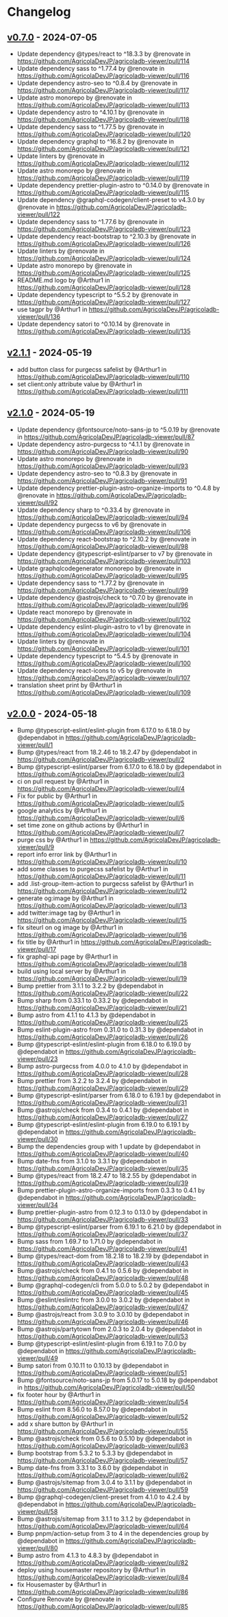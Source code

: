 # Changelog

## [v0.7.0](https://github.com/AgricolaDevJP/agricoladb-viewer/compare/v2.1.1...v0.7.0) - 2024-07-05
- Update dependency @types/react to ^18.3.3 by @renovate in https://github.com/AgricolaDevJP/agricoladb-viewer/pull/114
- Update dependency sass to ^1.77.4 by @renovate in https://github.com/AgricolaDevJP/agricoladb-viewer/pull/116
- Update dependency astro-seo to ^0.8.4 by @renovate in https://github.com/AgricolaDevJP/agricoladb-viewer/pull/117
- Update astro monorepo by @renovate in https://github.com/AgricolaDevJP/agricoladb-viewer/pull/113
- Update dependency astro to ^4.10.1 by @renovate in https://github.com/AgricolaDevJP/agricoladb-viewer/pull/118
- Update dependency sass to ^1.77.5 by @renovate in https://github.com/AgricolaDevJP/agricoladb-viewer/pull/120
- Update dependency graphql to ^16.8.2 by @renovate in https://github.com/AgricolaDevJP/agricoladb-viewer/pull/121
- Update linters by @renovate in https://github.com/AgricolaDevJP/agricoladb-viewer/pull/112
- Update astro monorepo by @renovate in https://github.com/AgricolaDevJP/agricoladb-viewer/pull/119
- Update dependency prettier-plugin-astro to ^0.14.0 by @renovate in https://github.com/AgricolaDevJP/agricoladb-viewer/pull/115
- Update dependency @graphql-codegen/client-preset to v4.3.0 by @renovate in https://github.com/AgricolaDevJP/agricoladb-viewer/pull/122
- Update dependency sass to ^1.77.6 by @renovate in https://github.com/AgricolaDevJP/agricoladb-viewer/pull/123
- Update dependency react-bootstrap to ^2.10.3 by @renovate in https://github.com/AgricolaDevJP/agricoladb-viewer/pull/126
- Update linters by @renovate in https://github.com/AgricolaDevJP/agricoladb-viewer/pull/124
- Update astro monorepo by @renovate in https://github.com/AgricolaDevJP/agricoladb-viewer/pull/125
- README.md logo by @Arthur1 in https://github.com/AgricolaDevJP/agricoladb-viewer/pull/128
- Update dependency typescript to ^5.5.2 by @renovate in https://github.com/AgricolaDevJP/agricoladb-viewer/pull/127
- use tagpr by @Arthur1 in https://github.com/AgricolaDevJP/agricoladb-viewer/pull/136
- Update dependency satori to ^0.10.14 by @renovate in https://github.com/AgricolaDevJP/agricoladb-viewer/pull/135

## [v2.1.1](https://github.com/AgricolaDevJP/agricoladb-viewer/compare/v2.1.0...v2.1.1) - 2024-05-19
- add button class for purgecss safelist by @Arthur1 in https://github.com/AgricolaDevJP/agricoladb-viewer/pull/110
- set client:only attribute value by @Arthur1 in https://github.com/AgricolaDevJP/agricoladb-viewer/pull/111

## [v2.1.0](https://github.com/AgricolaDevJP/agricoladb-viewer/compare/v2.0.0...v2.1.0) - 2024-05-19
- Update dependency @fontsource/noto-sans-jp to ^5.0.19 by @renovate in https://github.com/AgricolaDevJP/agricoladb-viewer/pull/87
- Update dependency astro-purgecss to ^4.1.1 by @renovate in https://github.com/AgricolaDevJP/agricoladb-viewer/pull/90
- Update astro monorepo by @renovate in https://github.com/AgricolaDevJP/agricoladb-viewer/pull/93
- Update dependency astro-seo to ^0.8.3 by @renovate in https://github.com/AgricolaDevJP/agricoladb-viewer/pull/91
- Update dependency prettier-plugin-astro-organize-imports to ^0.4.8 by @renovate in https://github.com/AgricolaDevJP/agricoladb-viewer/pull/92
- Update dependency sharp to ^0.33.4 by @renovate in https://github.com/AgricolaDevJP/agricoladb-viewer/pull/94
- Update dependency purgecss to v6 by @renovate in https://github.com/AgricolaDevJP/agricoladb-viewer/pull/106
- Update dependency react-bootstrap to ^2.10.2 by @renovate in https://github.com/AgricolaDevJP/agricoladb-viewer/pull/98
- Update dependency @typescript-eslint/parser to v7 by @renovate in https://github.com/AgricolaDevJP/agricoladb-viewer/pull/103
- Update graphqlcodegenerator monorepo by @renovate in https://github.com/AgricolaDevJP/agricoladb-viewer/pull/95
- Update dependency sass to ^1.77.2 by @renovate in https://github.com/AgricolaDevJP/agricoladb-viewer/pull/99
- Update dependency @astrojs/check to ^0.7.0 by @renovate in https://github.com/AgricolaDevJP/agricoladb-viewer/pull/96
- Update react monorepo by @renovate in https://github.com/AgricolaDevJP/agricoladb-viewer/pull/102
- Update dependency eslint-plugin-astro to v1 by @renovate in https://github.com/AgricolaDevJP/agricoladb-viewer/pull/104
- Update linters by @renovate in https://github.com/AgricolaDevJP/agricoladb-viewer/pull/101
- Update dependency typescript to ^5.4.5 by @renovate in https://github.com/AgricolaDevJP/agricoladb-viewer/pull/100
- Update dependency react-icons to v5 by @renovate in https://github.com/AgricolaDevJP/agricoladb-viewer/pull/107
- translation sheet print by @Arthur1 in https://github.com/AgricolaDevJP/agricoladb-viewer/pull/109

## [v2.0.0](https://github.com/AgricolaDevJP/agricoladb-viewer/commits/v2.0.0) - 2024-05-18
- Bump @typescript-eslint/eslint-plugin from 6.17.0 to 6.18.0 by @dependabot in https://github.com/AgricolaDevJP/agricoladb-viewer/pull/1
- Bump @types/react from 18.2.46 to 18.2.47 by @dependabot in https://github.com/AgricolaDevJP/agricoladb-viewer/pull/2
- Bump @typescript-eslint/parser from 6.17.0 to 6.18.0 by @dependabot in https://github.com/AgricolaDevJP/agricoladb-viewer/pull/3
- ci on pull request by @Arthur1 in https://github.com/AgricolaDevJP/agricoladb-viewer/pull/4
- Fix for public by @Arthur1 in https://github.com/AgricolaDevJP/agricoladb-viewer/pull/5
- google analytics by @Arthur1 in https://github.com/AgricolaDevJP/agricoladb-viewer/pull/6
- set time zone on github actions by @Arthur1 in https://github.com/AgricolaDevJP/agricoladb-viewer/pull/7
- purge css by @Arthur1 in https://github.com/AgricolaDevJP/agricoladb-viewer/pull/9
- report info error link by @Arthur1 in https://github.com/AgricolaDevJP/agricoladb-viewer/pull/10
- add some classes to purgecss safelist by @Arthur1 in https://github.com/AgricolaDevJP/agricoladb-viewer/pull/11
- add .list-group-item-action to purgecss safelist by @Arthur1 in https://github.com/AgricolaDevJP/agricoladb-viewer/pull/12
- generate og:image by @Arthur1 in https://github.com/AgricolaDevJP/agricoladb-viewer/pull/13
- add twitter:image tag by @Arthur1 in https://github.com/AgricolaDevJP/agricoladb-viewer/pull/15
- fix siteurl on og image by @Arthur1 in https://github.com/AgricolaDevJP/agricoladb-viewer/pull/16
- fix title by @Arthur1 in https://github.com/AgricolaDevJP/agricoladb-viewer/pull/17
- fix graphql-api page by @Arthur1 in https://github.com/AgricolaDevJP/agricoladb-viewer/pull/18
- build using local server by @Arthur1 in https://github.com/AgricolaDevJP/agricoladb-viewer/pull/19
- Bump prettier from 3.1.1 to 3.2.2 by @dependabot in https://github.com/AgricolaDevJP/agricoladb-viewer/pull/22
- Bump sharp from 0.33.1 to 0.33.2 by @dependabot in https://github.com/AgricolaDevJP/agricoladb-viewer/pull/21
- Bump astro from 4.1.1 to 4.1.3 by @dependabot in https://github.com/AgricolaDevJP/agricoladb-viewer/pull/25
- Bump eslint-plugin-astro from 0.31.0 to 0.31.3 by @dependabot in https://github.com/AgricolaDevJP/agricoladb-viewer/pull/26
- Bump @typescript-eslint/eslint-plugin from 6.18.0 to 6.19.0 by @dependabot in https://github.com/AgricolaDevJP/agricoladb-viewer/pull/23
- Bump astro-purgecss from 4.0.0 to 4.1.0 by @dependabot in https://github.com/AgricolaDevJP/agricoladb-viewer/pull/28
- Bump prettier from 3.2.2 to 3.2.4 by @dependabot in https://github.com/AgricolaDevJP/agricoladb-viewer/pull/29
- Bump @typescript-eslint/parser from 6.18.0 to 6.19.1 by @dependabot in https://github.com/AgricolaDevJP/agricoladb-viewer/pull/31
- Bump @astrojs/check from 0.3.4 to 0.4.1 by @dependabot in https://github.com/AgricolaDevJP/agricoladb-viewer/pull/27
- Bump @typescript-eslint/eslint-plugin from 6.19.0 to 6.19.1 by @dependabot in https://github.com/AgricolaDevJP/agricoladb-viewer/pull/30
- Bump the dependencies group with 1 update by @dependabot in https://github.com/AgricolaDevJP/agricoladb-viewer/pull/40
- Bump date-fns from 3.1.0 to 3.3.1 by @dependabot in https://github.com/AgricolaDevJP/agricoladb-viewer/pull/35
- Bump @types/react from 18.2.47 to 18.2.55 by @dependabot in https://github.com/AgricolaDevJP/agricoladb-viewer/pull/39
- Bump prettier-plugin-astro-organize-imports from 0.3.3 to 0.4.1 by @dependabot in https://github.com/AgricolaDevJP/agricoladb-viewer/pull/34
- Bump prettier-plugin-astro from 0.12.3 to 0.13.0 by @dependabot in https://github.com/AgricolaDevJP/agricoladb-viewer/pull/33
- Bump @typescript-eslint/parser from 6.19.1 to 6.21.0 by @dependabot in https://github.com/AgricolaDevJP/agricoladb-viewer/pull/37
- Bump sass from 1.69.7 to 1.71.0 by @dependabot in https://github.com/AgricolaDevJP/agricoladb-viewer/pull/41
- Bump @types/react-dom from 18.2.18 to 18.2.19 by @dependabot in https://github.com/AgricolaDevJP/agricoladb-viewer/pull/43
- Bump @astrojs/check from 0.4.1 to 0.5.6 by @dependabot in https://github.com/AgricolaDevJP/agricoladb-viewer/pull/48
- Bump @graphql-codegen/cli from 5.0.0 to 5.0.2 by @dependabot in https://github.com/AgricolaDevJP/agricoladb-viewer/pull/45
- Bump @eslint/eslintrc from 3.0.0 to 3.0.2 by @dependabot in https://github.com/AgricolaDevJP/agricoladb-viewer/pull/47
- Bump @astrojs/react from 3.0.9 to 3.0.10 by @dependabot in https://github.com/AgricolaDevJP/agricoladb-viewer/pull/46
- Bump @astrojs/partytown from 2.0.3 to 2.0.4 by @dependabot in https://github.com/AgricolaDevJP/agricoladb-viewer/pull/53
- Bump @typescript-eslint/eslint-plugin from 6.19.1 to 7.0.0 by @dependabot in https://github.com/AgricolaDevJP/agricoladb-viewer/pull/49
- Bump satori from 0.10.11 to 0.10.13 by @dependabot in https://github.com/AgricolaDevJP/agricoladb-viewer/pull/51
- Bump @fontsource/noto-sans-jp from 5.0.17 to 5.0.18 by @dependabot in https://github.com/AgricolaDevJP/agricoladb-viewer/pull/50
- fix footer hour by @Arthur1 in https://github.com/AgricolaDevJP/agricoladb-viewer/pull/54
- Bump eslint from 8.56.0 to 8.57.0 by @dependabot in https://github.com/AgricolaDevJP/agricoladb-viewer/pull/52
- add x share button by @Arthur1 in https://github.com/AgricolaDevJP/agricoladb-viewer/pull/55
- Bump @astrojs/check from 0.5.6 to 0.5.10 by @dependabot in https://github.com/AgricolaDevJP/agricoladb-viewer/pull/63
- Bump bootstrap from 5.3.2 to 5.3.3 by @dependabot in https://github.com/AgricolaDevJP/agricoladb-viewer/pull/57
- Bump date-fns from 3.3.1 to 3.6.0 by @dependabot in https://github.com/AgricolaDevJP/agricoladb-viewer/pull/62
- Bump @astrojs/sitemap from 3.0.4 to 3.1.1 by @dependabot in https://github.com/AgricolaDevJP/agricoladb-viewer/pull/59
- Bump @graphql-codegen/client-preset from 4.1.0 to 4.2.4 by @dependabot in https://github.com/AgricolaDevJP/agricoladb-viewer/pull/58
- Bump @astrojs/sitemap from 3.1.1 to 3.1.2 by @dependabot in https://github.com/AgricolaDevJP/agricoladb-viewer/pull/64
- Bump pnpm/action-setup from 3 to 4 in the dependencies group by @dependabot in https://github.com/AgricolaDevJP/agricoladb-viewer/pull/80
- Bump astro from 4.1.3 to 4.8.3 by @dependabot in https://github.com/AgricolaDevJP/agricoladb-viewer/pull/82
- deploy using housemaster repository by @Arthur1 in https://github.com/AgricolaDevJP/agricoladb-viewer/pull/84
- fix Housemaster by @Arthur1 in https://github.com/AgricolaDevJP/agricoladb-viewer/pull/86
- Configure Renovate by @renovate in https://github.com/AgricolaDevJP/agricoladb-viewer/pull/85
